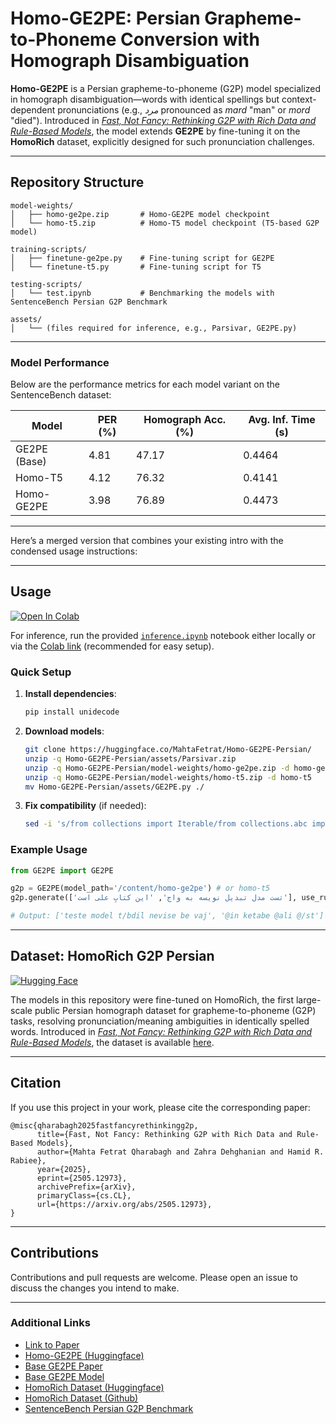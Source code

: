 # Homo-GE2PE: Persian Grapheme-to-Phoneme Conversion with Homograph Disambiguation


**Homo-GE2PE** is a Persian grapheme-to-phoneme (G2P) model specialized in homograph disambiguation—words with identical spellings but context-dependent pronunciations (e.g., *مرد* pronounced as *mard* "man" or *mord* "died"). Introduced in *[Fast, Not Fancy: Rethinking G2P with Rich Data and Rule-Based Models](https://arxiv.org/abs/2505.12973)*, the model extends **GE2PE** by fine-tuning it on the **HomoRich** dataset, explicitly designed for such pronunciation challenges.  

---

## Repository Structure

```
model-weights/
│   ├── homo-ge2pe.zip       # Homo-GE2PE model checkpoint
│   └── homo-t5.zip          # Homo-T5 model checkpoint (T5-based G2P model)

training-scripts/
│   ├── finetune-ge2pe.py    # Fine-tuning script for GE2PE
│   └── finetune-t5.py       # Fine-tuning script for T5

testing-scripts/
│   └── test.ipynb           # Benchmarking the models with SentenceBench Persian G2P Benchmark

assets/
│   └── (files required for inference, e.g., Parsivar, GE2PE.py)

```

---

### Model Performance

Below are the performance metrics for each model variant on the SentenceBench dataset:

| Model        | PER (%) | Homograph Acc. (%) | Avg. Inf. Time (s) |
| ------------ | ------- | ------------------ | ------------------ |
| GE2PE (Base) | 4.81    | 47.17              | 0.4464             |
| Homo-T5      | 4.12    | 76.32              | 0.4141             |
| Homo-GE2PE   | 3.98    | 76.89              | 0.4473             |

---

Here’s a merged version that combines your existing intro with the condensed usage instructions:

---

## Usage  
[![Open In Colab](https://colab.research.google.com/assets/colab-badge.svg)](https://colab.research.google.com/drive/1Osue8HOgTGMZXIhpvCuiRyfuxpte1v0p?usp=sharing)  

For inference, run the provided [`inference.ipynb`](https://github.com/MahtaFetrat/Homo-GE2PE-Persian/blob/main/Inference.ipynb) notebook either locally or via the [Colab link](https://colab.research.google.com/drive/1Osue8HOgTGMZXIhpvCuiRyfuxpte1v0p?usp=sharing) (recommended for easy setup).

### Quick Setup  
1. **Install dependencies**:  
   ```bash
   pip install unidecode
   ```  

2. **Download models**:  
   ```bash
   git clone https://huggingface.co/MahtaFetrat/Homo-GE2PE-Persian/
   unzip -q Homo-GE2PE-Persian/assets/Parsivar.zip
   unzip -q Homo-GE2PE-Persian/model-weights/homo-ge2pe.zip -d homo-ge2pe
   unzip -q Homo-GE2PE-Persian/model-weights/homo-t5.zip -d homo-t5
   mv Homo-GE2PE-Persian/assets/GE2PE.py ./
   ```  

3. **Fix compatibility** (if needed):  
   ```bash
   sed -i 's/from collections import Iterable/from collections.abc import Iterable/g' Parsivar/token_merger.py
   ```  

### Example Usage  
```python
from GE2PE import GE2PE

g2p = GE2PE(model_path='/content/homo-ge2pe') # or homo-t5
g2p.generate(['تست مدل تبدیل نویسه به واج', 'این کتابِ علی است'], use_rules=True)

# Output: ['teste model t/bdil nevise be vaj', '@in ketabe @ali @/st']
```  
---

## Dataset: HomoRich G2P Persian

[![Hugging Face](https://img.shields.io/badge/Hugging%20Face-dataset-orange)](https://huggingface.co/datasets/MahtaFetrat/HomoRich-G2P-Persian)

The models in this repository were fine-tuned on HomoRich, the first large-scale public Persian homograph dataset for grapheme-to-phoneme (G2P) tasks, resolving pronunciation/meaning ambiguities in identically spelled words. Introduced in *[Fast, Not Fancy: Rethinking G2P with Rich Data and Rule-Based Models](https://arxiv.org/abs/2505.12973)*, the dataset is available [here](https://huggingface.co/datasets/MahtaFetrat/HomoRich-G2P-Persian).

---

## Citation

If you use this project in your work, please cite the corresponding paper:

```
@misc{qharabagh2025fastfancyrethinkingg2p,
      title={Fast, Not Fancy: Rethinking G2P with Rich Data and Rule-Based Models}, 
      author={Mahta Fetrat Qharabagh and Zahra Dehghanian and Hamid R. Rabiee},
      year={2025},
      eprint={2505.12973},
      archivePrefix={arXiv},
      primaryClass={cs.CL},
      url={https://arxiv.org/abs/2505.12973}, 
}
```
---

## Contributions

Contributions and pull requests are welcome. Please open an issue to discuss the changes you intend to make.

---

### Additional Links

* [Link to Paper](https://arxiv.org/abs/2505.12973)
* [Homo-GE2PE (Huggingface)](https://huggingface.co/MahtaFetrat/Homo-GE2PE-Persian)
* [Base GE2PE Paper](https://aclanthology.org/2024.findings-emnlp.196/)
* [Base GE2PE Model](https://github.com/Sharif-SLPL/GE2PE)
* [HomoRich Dataset (Huggingface)](https://huggingface.co/datasets/MahtaFetrat/HomoRich-G2P-Persian)
* [HomoRich Dataset (Github)](https://github.com/MahtaFetrat/HomoRich-G2P-Persian)
* [SentenceBench Persian G2P Benchmark](https://huggingface.co/datasets/MahtaFetrat/SentenceBench)
